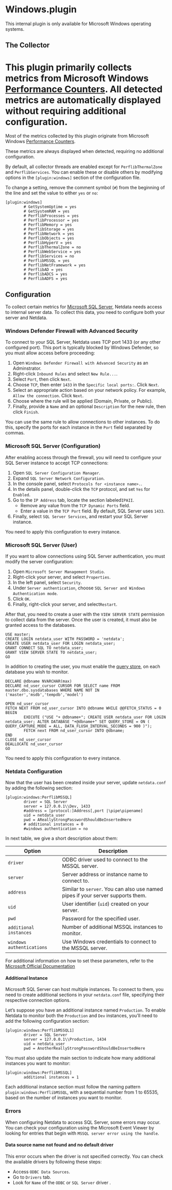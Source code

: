 # Windows.plugin

This internal plugin is only available for Microsoft Windows operating systems.

## The Collector

This plugin primarily collects metrics from Microsoft Windows [Performance Counters](https://learn.microsoft.com/en-us/windows/win32/perfctrs/performance-counters-what-s-new). All detected metrics are automatically displayed without requiring additional configuration.
=======
Most of the metrics collected by this plugin originate from Microsoft Windows
[Performance Counters](https://learn.microsoft.com/en-us/windows/win32/perfctrs/performance-counters-what-s-new).

These metrics are always displayed when detected, requiring no additional configuration.

By default, all collector threads are enabled except for `PerflibThermalZone` and `PerflibServices`. You can enable these or disable others by modifying options in the `[plugin:windows]` section of the configuration file.

To change a setting, remove the comment symbol (`#`) from the beginning of the line and set the value to either `yes` or `no`:

```text
[plugin:windows]
        # GetSystemUptime = yes
        # GetSystemRAM = yes
        # PerflibProcesses = yes
        # PerflibProcessor = yes
        # PerflibMemory = yes
        # PerflibStorage = yes
        # PerflibNetwork = yes
        # PerflibObjects = yes
        # PerflibHyperV = yes
        # PerflibThermalZone = no
        # PerflibWebService = yes
        # PerflibServices = no
        # PerflibMSSQL = yes
        # PerflibNetFramework = yes
        # PerflibAD = yes
        # PerflibADCS = yes
        # PerflibADFS = yes
```

## Configuration

To collect certain metrics for [Microsoft SQL Server](https://www.microsoft.com/en-us/sql-server),
Netdata needs access to internal server data. To collect this data, you need to configure both your server and Netdata.

### Windows Defender Firewall with Advanced Security

To connect to your SQL Server, Netdata uses TCP port 1433 (or any other configured port).
This port is typically blocked by Windows Defender, so you must allow access before proceeding:

1. Open `Windows Defender Firewall with Advanced Security` as an Adminstrator.
2. Right-click `Inbound Rules` and select `New Rule...`.
3. Select `Port`, then click `Next`.
4. Choose `TCP`, then enter `1433` in the `Specific local ports:`. Click `Next`.
5. Select an appropriate action based on your network policy. For example, `Allow the connection`.
   Click `Next`.
6. Choose where the rule will be applied (Domain, Private, or Public).
7. Finally, provide a `Name` and an optional `Description` for the new rule,
   then click `Finish`.

You can use the same rule to allow connections to other instances. To do this,
specify the ports for each instance in the `Port` field separated by commas.

### Microsoft SQL Server (Configuration)

After enabling access through the firewall, you will need to configure your SQL Server instance to accept TCP
connections:

1. Open `SQL Server Configuration Manager`.
2. Expand `SQL Server Network Configuration`.
3. In the console panel, select `Protocols for <instance name>.`.
4. In the details panel, double-click the `TCP` protocol, and set `Yes` for `Enabled`.
5. Go to the `IP Address` tab, locate the section labeled`IPAII`.
   - Remove any value from the `TCP Dynamic Ports` field.
   - Enter a value in the `TCP Port` field. By default, SQL Server uses `1433`.
6. Finally, select `SQL Server Services`, and restart your SQL Server instance.

You need to apply this configuration to every instance.

### Microsoft SQL Server (User)

If you want to allow connections using SQL Server authentication, you must modify the server configuration:

1. Open `Microsoft Server Management Studio`.
2. Right-click your server, and select `Properties`.
3. In the left panel, select `Security`.
4. Under `Server authentication`, choose `SQL Server and Windows Authentication mode`.
5. Click `OK`.
6. Finally, right-click your server, and select`Restart`.

After that, you need to create a user with the `VIEW SERVER STATE` permission to collect data from the server.
Once the user is created, it must also be granted access to the databases.

```tsql
USE master;
CREATE LOGIN netdata_user WITH PASSWORD = 'netdata';
CREATE USER netdata_user FOR LOGIN netdata_user;
GRANT CONNECT SQL TO netdata_user;
GRANT VIEW SERVER STATE TO netdata_user;
GO
```

In addition to creating the user, you must enable the
[query store](https://learn.microsoft.com/en-us/sql/relational-databases/performance/monitoring-performance-by-using-the-query-store?view=sql-server-ver16),
on each database you wish to monitor.

```tsql
DECLARE @dbname NVARCHAR(max)
DECLARE nd_user_cursor CURSOR FOR SELECT name FROM master.dbo.sysdatabases WHERE NAME NOT IN ('master','msdb','tempdb','model')

OPEN nd_user_cursor
FETCH NEXT FROM nd_user_cursor INTO @dbname WHILE @@FETCH_STATUS = 0
BEGIN
        EXECUTE ("USE "+ @dbname+"; CREATE USER netdata_user FOR LOGIN netdata_user; ALTER DATABASE "+@dbname+" SET QUERY_STORE = ON ( QUERY_CAPTURE_MODE = ALL, DATA_FLUSH_INTERVAL_SECONDS = 900 )");
        FETCH next FROM nd_user_cursor INTO @dbname;
END
CLOSE nd_user_cursor
DEALLOCATE nd_user_cursor
GO
```

You need to apply this configuration to every instance.

### Netdata Configuration

Now that the user has been created inside your server, update `netdata.conf` by adding the following section:

```text
[plugin:windows:PerflibMSSQL]
        driver = SQL Server
        server = 127.0.0.1\\Dev, 1433
        #address = [protocol:]Address[,port |\pipe\pipename]
        uid = netdata_user
        pwd = AReallyStrongPasswordShouldBeInsertedHere
        # additional instances = 0
        #windows authentication = no
```

In next table, we give a short description about them:

| Option                   | Description                                                                       |
|--------------------------|-----------------------------------------------------------------------------------|
|`driver`                  | ODBC driver used to connect to the MSSQL server.                                  |
|`server`                  | Server address or instance name to connect to.                                    |
|`address`                 | Similar to `server`. You can also use named pipes if your server supports them.   |
|`uid`                     | User identifier (`uid`) created on your server.                                   |
|`pwd`                     | Password for the specified user.                                                  |
|`additional instances`    | Number of additional MSSQL instances to monitor.                                  |
|`windows authentications` | Use Windows credentials to connect to the MSSQL server.                           |

For additional information on how to set these parameters, refer to the
[Microsoft Official Documentation](https://learn.microsoft.com/en-us/sql/relational-databases/native-client/applications/using-connection-string-keywords-with-sql-server-native-client?view=sql-server-ver15&viewFallbackFrom=sql-server-ver16)

#### Additional Instance

Microsoft SQL Server can host multiple instances. To connect to them, you need to create additional sections in your
`netdata.conf` file, specifying their respective connection options.

Let’s suppose you have an additional instance named `Production`. To enable Netdata to monitor both the `Production`
and `Dev` instances, you’ll need to add the following configuration section:

```text
[plugin:windows:PerflibMSSQL1]
        driver = SQL Server
        server = 127.0.0.1\\Production, 1434
        uid = netdata_user
        pwd = AnotherReallyStrongPasswordShouldBeInsertedHere
```

You must also update the main section to indicate how many additional instances you want to monitor:

```text
[plugin:windows:PerflibMSSQL]
        additional instances = 1
```

Each additional instance section must follow the naming pattern `plugin:windows:PerflibMSSQL`, with a sequential number
from 1 to 65535, based on the number of instances you want to monitor.

### Errors

When configuring Netdata to access SQL Server, some errors may occur. You can check your configuration using the
Microsoft Event Viewer by looking for entries that begin with `MSSQL server error using the handle`.

#### Data source name not found and no default driver

This error occurs when the driver is not specified correctly. You can check the available drivers by following
these steps:

- Access `ODBC Data Sources`.
- Go to `Drivers` tab.
- Look for `Name` of the `ODBC` or `SQL Server` driver .
